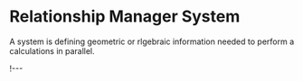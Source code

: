 # Relationship Manager System

A system is defining geometric or rlgebraic information needed to perform a calculations in
parallel.

!---

